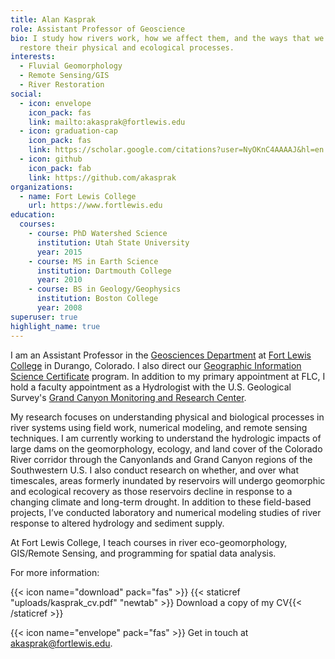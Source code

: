 ```yaml
---
title: Alan Kasprak
role: Assistant Professor of Geoscience
bio: I study how rivers work, how we affect them, and the ways that we can
  restore their physical and ecological processes.
interests:
  - Fluvial Geomorphology
  - Remote Sensing/GIS
  - River Restoration
social:
  - icon: envelope
    icon_pack: fas
    link: mailto:akasprak@fortlewis.edu
  - icon: graduation-cap
    icon_pack: fas
    link: https://scholar.google.com/citations?user=NyOKnC4AAAAJ&hl=en
  - icon: github
    icon_pack: fab
    link: https://github.com/akasprak
organizations:
  - name: Fort Lewis College
    url: https://www.fortlewis.edu
education:
  courses:
    - course: PhD Watershed Science
      institution: Utah State University
      year: 2015
    - course: MS in Earth Science
      institution: Dartmouth College
      year: 2010
    - course: BS in Geology/Geophysics
      institution: Boston College
      year: 2008
superuser: true
highlight_name: true
---
```

I am an Assistant Professor in the [Geosciences Department](https://www.fortlewis.edu/academics/schools-departments/departments/geosciences-department/geosciences-home) at  [Fort Lewis College](https://www.fortlewis.edu/) in Durango, Colorado. I also direct our [Geographic Information Science Certificate](https://www.fortlewis.edu/academics/schools-departments/departments/geosciences-department/about-our-program/gis-certificate) program. In addition to my primary appointment at FLC, I hold a faculty appointment as a Hydrologist with the U.S. Geological Survey's [Grand Canyon Monitoring and Research Center](https://www.usgs.gov/centers/sbsc/about/gcmrc).

My research focuses on understanding physical and biological processes in river systems using field work, numerical modeling, and remote sensing techniques. I am currently working to understand the hydrologic impacts of large dams on the geomorphology, ecology, and land cover of the Colorado River corridor through the Canyonlands and Grand Canyon regions of the Southwestern U.S. I also conduct research on whether, and over what timescales, areas formerly inundated by reservoirs will undergo geomorphic and ecological recovery as those reservoirs decline in response to a changing climate and long-term drought. In addition to these field-based projects, I’ve conducted laboratory and numerical modeling studies of river response to altered hydrology and sediment supply.

At Fort Lewis College, I teach courses in river eco-geomorphology, GIS/Remote Sensing, and programming for spatial data analysis.

 For more information:

 {{< icon name="download" pack="fas" >}} {{< staticref "uploads/kasprak_cv.pdf" "newtab" >}} Download a copy of my CV{{< /staticref >}} 

 {{< icon name="envelope" pack="fas" >}} Get in touch at akasprak@fortlewis.edu.